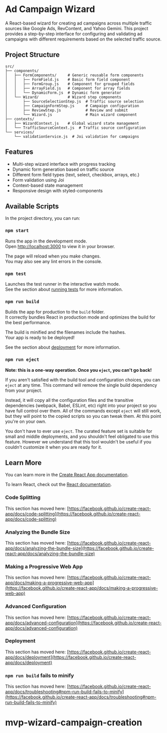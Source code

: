 # Ad Campaign Wizard

A React-based wizard for creating ad campaigns across multiple traffic sources like Google Ads, RevContent, and Yahoo Gemini. This project provides a step-by-step interface for configuring and validating ad campaigns with different requirements based on the selected traffic source.

## Project Structure

```
src/
├── components/
│   ├── FormComponents/     # Generic reusable form components
│   │   ├── FormField.js    # Basic form field component
│   │   ├── FormGroup.js    # Component for grouped fields
│   │   ├── ArrayField.js   # Component for array fields
│   │   └── DynamicForm.js  # Dynamic form generator
│   └── Wizard/             # Wizard step components
│       ├── SourceSelectionStep.js  # Traffic source selection
│       ├── CampaignFormStep.js     # Campaign configuration
│       ├── ReviewStep.js           # Review and submit
│       └── Wizard.js               # Main wizard component
├── contexts/
│   ├── WizardContext.js    # Global wizard state management
│   └── TrafficSourceContext.js  # Traffic source configuration
└── services/
    └── validationService.js  # Joi validation for campaigns
```

## Features

- Multi-step wizard interface with progress tracking
- Dynamic form generation based on traffic source
- Different form field types (text, select, checkbox, arrays, etc.)
- Form validation using Joi
- Context-based state management
- Responsive design with styled-components

## Available Scripts

In the project directory, you can run:

### `npm start`

Runs the app in the development mode.\
Open [http://localhost:3000](http://localhost:3000) to view it in your browser.

The page will reload when you make changes.\
You may also see any lint errors in the console.

### `npm test`

Launches the test runner in the interactive watch mode.\
See the section about [running tests](https://facebook.github.io/create-react-app/docs/running-tests) for more information.

### `npm run build`

Builds the app for production to the `build` folder.\
It correctly bundles React in production mode and optimizes the build for the best performance.

The build is minified and the filenames include the hashes.\
Your app is ready to be deployed!

See the section about [deployment](https://facebook.github.io/create-react-app/docs/deployment) for more information.

### `npm run eject`

**Note: this is a one-way operation. Once you `eject`, you can't go back!**

If you aren't satisfied with the build tool and configuration choices, you can `eject` at any time. This command will remove the single build dependency from your project.

Instead, it will copy all the configuration files and the transitive dependencies (webpack, Babel, ESLint, etc) right into your project so you have full control over them. All of the commands except `eject` will still work, but they will point to the copied scripts so you can tweak them. At this point you're on your own.

You don't have to ever use `eject`. The curated feature set is suitable for small and middle deployments, and you shouldn't feel obligated to use this feature. However we understand that this tool wouldn't be useful if you couldn't customize it when you are ready for it.

## Learn More

You can learn more in the [Create React App documentation](https://facebook.github.io/create-react-app/docs/getting-started).

To learn React, check out the [React documentation](https://reactjs.org/).

### Code Splitting

This section has moved here: [https://facebook.github.io/create-react-app/docs/code-splitting](https://facebook.github.io/create-react-app/docs/code-splitting)

### Analyzing the Bundle Size

This section has moved here: [https://facebook.github.io/create-react-app/docs/analyzing-the-bundle-size](https://facebook.github.io/create-react-app/docs/analyzing-the-bundle-size)

### Making a Progressive Web App

This section has moved here: [https://facebook.github.io/create-react-app/docs/making-a-progressive-web-app](https://facebook.github.io/create-react-app/docs/making-a-progressive-web-app)

### Advanced Configuration

This section has moved here: [https://facebook.github.io/create-react-app/docs/advanced-configuration](https://facebook.github.io/create-react-app/docs/advanced-configuration)

### Deployment

This section has moved here: [https://facebook.github.io/create-react-app/docs/deployment](https://facebook.github.io/create-react-app/docs/deployment)

### `npm run build` fails to minify

This section has moved here: [https://facebook.github.io/create-react-app/docs/troubleshooting#npm-run-build-fails-to-minify](https://facebook.github.io/create-react-app/docs/troubleshooting#npm-run-build-fails-to-minify)
# mvp-wizard-campaign-creation
